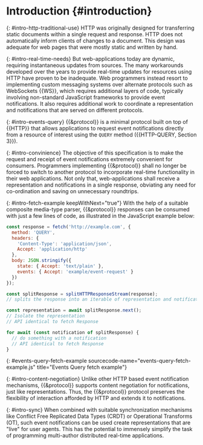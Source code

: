# Introduction {#introduction}

{: #intro-http-traditional-use}
HTTP was originally designed for transferring static documents within a single request and response. HTTP does not automatically inform clients of changes to a document. This design was adequate for web pages that were mostly static and written by hand.

{: #intro-real-time-needs}
But web-applications today are dynamic, requiring instantaneous updates from sources. The many workarounds developed over the years to provide real-time updates for resources using HTTP have proven to be inadequate. Web programmers instead resort to implementing custom messaging systems over alternate protocols such as WebSockets {{WS}}, which requires additional layers of code, typically involving non-standard JavaScript frameworks to provide event notifications. It also requires additional work to coordinate a representation and notifications that are served on different protocols.

{: #intro-events-query}
{{&protocol}} is a minimal protocol built on top of {{HTTP}} that allows applications to request event notifications directly from a resource of interest using the `QUERY` method ({{HTTP-QUERY, Section 3}}).

{: #intro-convinience}
The objective of this specification is to make the request and receipt of event notifications extremely convenient for consumers. Programmers implementing {{&protocol}} shall no longer be forced to switch to another protocol to incorporate real-time functionality in their web applications. Not only that, web-applications shall receive a representation and notifications in a single response, obviating any need for co-ordination and saving on unnecessary roundtrips.

{: #intro-fetch-example keepWithNext="true"}
With the help of a suitable composite media-type parser, {{&protocol}} responses can be consumed with just a few lines of code, as illustrated in the JavaScript example below:

~~~ js
const response = fetch('http://example.com', {
  method: 'QUERY',
  headers: {
    'Content-Type': 'application/json',
    Accept: 'application/http'
  },
  body: JSON.stringify({
    state: { Accept: 'text/plain' },
    events: { Accept: 'example/event-request' }
  })
});

const splitResponse = splitHTTPResponseStream(response);
// splits the response into an iterable of representation and notifications

const representation = await splitResponse.next();
// Isolate the representation
// API identical to fetch Response

for await (const notification of splitResponse) {
  // do something with a notification
  // API identical to fetch Response
}
~~~
{: #events-query-fetch-example sourcecode-name="events-query-fetch-example.js" title="Events Query fetch example"}

{: #intro-content-negotiation}
Unlike other HTTP based event notification mechanisms, {{&protocol}} supports content negotiation for notifications, just like representations. Thus, the {{&protocol}} protocol preserves the flexibility of interaction afforded by HTTP and extends it to notifications.

{: #intro-sync}
When combined with suitable synchronization mechanisms like Conflict Free Replicated Data Types (CRDT) or Operational Transforms (OT), such event notifications can be used create representations that are "live" for user agents. This has the potential to immensely simplify the task of programming multi-author distributed real-time applications.
